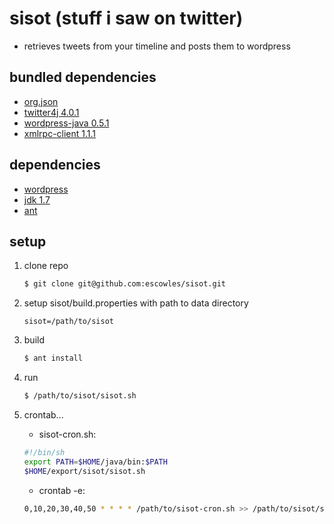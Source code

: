 sisot (stuff i saw on twitter)
========

* retrieves tweets from your timeline and posts them to wordpress

bundled dependencies
--------------------
* [org.json](http://json.org/java/)
* [twitter4j 4.0.1](http://twitter4j.org/en/index.html)
* [wordpress-java 0.5.1](https://code.google.com/p/wordpress-java/)
* [xmlrpc-client 1.1.1](http://ws.apache.org/xmlrpc/)

dependencies
------------
* [wordpress](https://wordpress.org/download/)
* [jdk 1.7](http://www.oracle.com/technetwork/java/javase/downloads/jdk7-downloads-1880260.html)
* [ant](http://ant.apache.org/bindownload.cgi)

setup
-----

1. clone repo

	``` sh
	$ git clone git@github.com:escowles/sisot.git
	```

2. setup sisot/build.properties with path to data directory

	```
	sisot=/path/to/sisot
	```

3. build

	``` sh
	$ ant install
	```

4. run

	``` sh
	$ /path/to/sisot/sisot.sh
	```

5. crontab...

	* sisot-cron.sh:

	``` sh
	#!/bin/sh
	export PATH=$HOME/java/bin:$PATH
	$HOME/export/sisot/sisot.sh
	```

	* crontab -e:

	``` sh
	0,10,20,30,40,50 * * * * /path/to/sisot-cron.sh >> /path/to/sisot/sisot.log
	```

